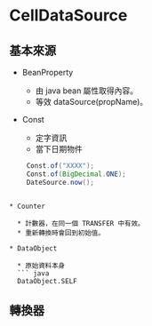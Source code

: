 

# CellDataSource


## 基本來源

* BeanProperty

  * 由 java bean 屬性取得內容。
  * 等效 dataSource(propName)。
  

* Const 

  * 定字資訊
  * 當下日期物件
   ``` java
    Const.of("XXXX");
    Const.of(BigDecimal.ONE);
    DateSource.now();
```
    
* Counter 

  * 計數器，在同一個 TRANSFER 中有效。
  * 重新轉換時會回到初始值。

* DataObject

  * 原始資料本身
  ``` java 
  DataObject.SELF
 ```

## 轉換器



